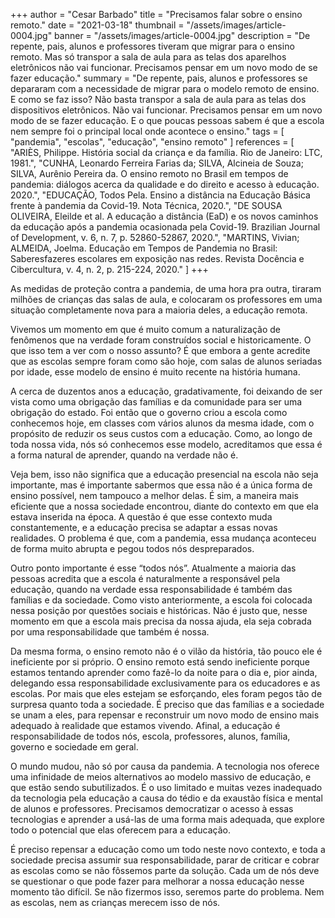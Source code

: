 +++
author = "Cesar Barbado"
title = "Precisamos falar sobre o ensino remoto."
date = "2021-03-18"
thumbnail = "/assets/images/article-0004.jpg"
banner = "/assets/images/article-0004.jpg"
description = "De repente, pais, alunos e professores tiveram que migrar para o ensino remoto. Mas só transpor a sala de aula para as telas dos aparelhos eletrônicos não vai funcionar. Precisamos pensar em um novo modo de se fazer educação."
summary = "De repente, pais, alunos e professores se depararam com a necessidade de migrar para o modelo remoto de ensino. E como se faz isso? Não basta transpor a sala de aula para as telas dos dispositivos eletrônicos. Não vai funcionar. Precisamos pensar em um novo modo de se fazer educação. E o que poucas pessoas sabem é que a escola nem sempre foi o principal local onde acontece o ensino."
tags = [
    "pandemia",
    "escolas",
    "educação",
    "ensino remoto"
]
references = [
"ARIÈS, Philippe. História social da criança e da família. Rio de Janeiro: LTC, 1981.",
"CUNHA, Leonardo Ferreira Farias da; SILVA, Alcineia de Souza; SILVA, Aurênio Pereira da. O ensino remoto no Brasil em tempos de pandemia: diálogos acerca da qualidade e do direito e acesso à educação. 2020.",
"EDUCAÇÃO, Todos Pela. Ensino a distância na Educação Básica frente à pandemia da Covid-19. Nota Técnica, 2020.",
"DE SOUSA OLIVEIRA, Eleilde et al. A educação a distância (EaD) e os novos caminhos da educação após a pandemia ocasionada pela Covid-19. Brazilian Journal of Development, v. 6, n. 7, p. 52860-52867, 2020.",
"MARTINS, Vivian; ALMEIDA, Joelma. Educação em Tempos de Pandemia no Brasil: Saberesfazeres escolares em exposição nas redes. Revista Docência e Cibercultura, v. 4, n. 2, p. 215-224, 2020."
]
+++

As medidas de proteção contra a pandemia, de uma hora pra outra, tiraram milhões de crianças das salas de aula, e colocaram os professores em uma situação completamente nova para a maioria deles, a educação remota.

Vivemos um momento em que é muito comum a naturalização de fenômenos que na verdade foram construídos social e historicamente. O que isso tem a ver com o nosso assunto? É que embora a gente acredite que as escolas sempre foram como são hoje, com salas de alunos seriadas por idade, esse modelo de ensino é muito recente na história humana.

A cerca de duzentos anos a educação, gradativamente, foi deixando de ser vista como uma obrigação das famílias e da comunidade para ser uma obrigação do estado. Foi então que o governo criou a escola como conhecemos hoje, em classes com vários alunos da mesma idade, com o propósito de reduzir os seus custos com a educação. Como, ao longo de toda nossa vida, nós só conhecemos esse modelo, acreditamos que essa é a forma natural de aprender, quando na verdade não é.

Veja bem, isso não significa que a educação presencial na escola não seja importante, mas é importante sabermos que essa não é a única forma de ensino possível, nem tampouco a melhor delas. É sim, a maneira mais eficiente que a nossa sociedade encontrou, diante do contexto em que ela estava inserida na época. A questão é que esse contexto muda constantemente, e a educação precisa se adaptar a essas novas realidades. O problema é que, com a pandemia, essa mudança aconteceu de forma muito abrupta e pegou todos nós despreparados.

Outro ponto importante é esse “todos nós”. Atualmente a maioria das pessoas acredita que a escola é naturalmente a responsável pela educação, quando na verdade essa responsabilidade é também das famílias e da sociedade. Como visto anteriormente, a escola foi colocada nessa posição por questões sociais e históricas. Não é justo que, nesse momento em que a escola mais precisa da nossa ajuda, ela seja cobrada por uma responsabilidade que também é nossa.

Da mesma forma, o ensino remoto não é o vilão da história, tão pouco ele é ineficiente por si próprio. O ensino remoto está sendo ineficiente porque estamos tentando aprender como fazê-lo da noite para o dia e, pior ainda, delegando essa responsabilidade exclusivamente para os educadores e as escolas. Por mais que eles estejam se esforçando, eles foram pegos tão de surpresa quanto toda a sociedade. É preciso que das famílias e a sociedade se unam a eles, para repensar e reconstruir um novo modo de ensino mais adequado à realidade que estamos vivendo. Afinal, a educação é responsabilidade de todos nós, escola, professores, alunos, família, governo e sociedade em geral.

O mundo mudou, não só por causa da pandemia. A tecnologia nos oferece uma infinidade de meios alternativos ao modelo massivo de educação, e que estão sendo subutilizados. É o uso limitado e muitas vezes inadequado da tecnologia pela educação a causa do tédio e da exaustão física e mental de alunos e professores. Precisamos democratizar o acesso à essas tecnologias e aprender a usá-las de uma forma mais adequada, que explore todo o potencial que elas oferecem para a educação.

É preciso repensar a educação como um todo neste novo contexto, e toda a sociedade precisa assumir sua responsabilidade, parar de criticar e cobrar as escolas como se não fôssemos parte da solução. Cada um de nós deve se questionar o que pode fazer para melhorar a nossa educação nesse momento tão difícil. Se não fizermos isso, seremos parte do problema. Nem as escolas, nem as crianças merecem isso de nós.